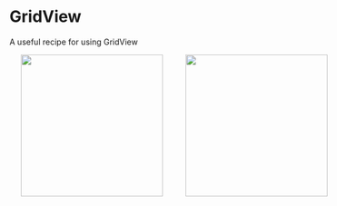# GridView

A useful recipe for using GridView

<div style="display:flex;">
<img width=250 hspace=20 src="https://github.com/smartface/recipes/blob/master/GridView/GridView1.gif">
<img width=250 hspace=20 src="https://github.com/smartface/recipes/blob/master/GridView/GridView2.gif">
</div>
